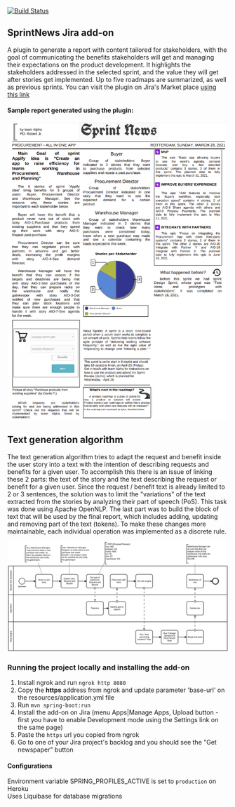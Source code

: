 [![Build Status](https://github.com/daniloteodoro/sprint-news/actions/workflows/pr-check.yml/badge.svg)](https://github.com/daniloteodoro/sprint-news/actions)

## SprintNews Jira add-on
A plugin to generate a report with content tailored for stakeholders, with the goal of communicating the benefits stakeholders will get and managing their expectations on the product development.
It highlights the stakeholders addressed in the selected sprint, and the value they will get after stories 
get implemented. Up to five roadmaps are summarized, as well as previous sprints. You can visit the plugin on Jira's Market place [using this link](https://marketplace.atlassian.com/apps/1223324/sprint-news-sprint-report-for-jira?hosting=cloud&tab=overview&utm_source=github)

#### Sample report generated using the plugin:
![Sample report generated using the plugin](https://github.com/daniloteodoro/sprint-news/blob/main/docs/sample-newspaper-2021-03-28.png?raw=true)

## Text generation algorithm
The text generation algorithm tries to adapt the request and benefit inside the user story into a text with the intention of describing requests and benefits for a given user.
To accomplish this there is an issue of linking these 2 parts: the text of the story and the text describing the request or benefit for a given user. 
Since the request / benefit text is already limited to 2 or 3 sentences, the solution was to limit the "variations" of the text extracted from the stories by analyzing their part of speech (PoS). 
This task was done using Apache OpenNLP. The last part was to build the block of text that will be used by the final report, which includes adding, updating and removing part of the text (tokens).
To make these changes more maintainable, each individual operation was implemented as a discrete rule.

![Text generation algorithm](https://github.com/daniloteodoro/sprint-news/blob/main/docs/generate-text-bpm.png?raw=true)

### Running the project locally and installing the add-on
1. Install ngrok and run `ngrok http 8080`
2. Copy the **https** address from ngrok and update parameter 'base-url' on the resources/application.yml file
3. Run `mvn spring-boot:run`
4. Install the add-on on Jira (menu Apps|Manage Apps, Upload button - first you have to enable Development mode using the Settings link on the same page)
5. Paste the `https` url you copied from ngrok
6. Go to one of your Jira project's backlog and you should see the "Get newspaper" button

#### Configurations
Environment variable SPRING_PROFILES_ACTIVE is set to `production` on Heroku <br>
Uses Liquibase for database migrations <br>
